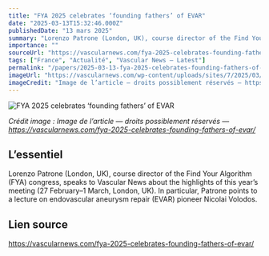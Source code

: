 ```yaml
---
title: "FYA 2025 celebrates ‘founding fathers’ of EVAR"
date: "2025-03-13T15:32:46.000Z"
publishedDate: "13 mars 2025"
summary: "Lorenzo Patrone (London, UK), course director of the Find Your Algorithm (FYA) congress, speaks to Vascular News about the highlights of this year’s meeting (27 February–1 March, London, UK). In particular, Patrone points to a lecture on endovascular aneurysm repair (EVAR) pioneer Nicolai Volodos."
importance: ""
sourceUrl: "https://vascularnews.com/fya-2025-celebrates-founding-fathers-of-evar/"
tags: ["France", "Actualité", "Vascular News — Latest"]
permalink: "/papers/2025-03-13-fya-2025-celebrates-founding-fathers-of-evar"
imageUrl: "https://vascularnews.com/wp-content/uploads/sites/7/2025/03/Website-Lorenzo-Playbutton.png"
imageCredit: "Image de l’article — droits possiblement réservés — https://vascularnews.com/fya-2025-celebrates-founding-fathers-of-evar/"
---
```


![FYA 2025 celebrates ‘founding fathers’ of EVAR](https://vascularnews.com/wp-content/uploads/sites/7/2025/03/Website-Lorenzo-Playbutton.png)

*Crédit image : Image de l’article — droits possiblement réservés — https://vascularnews.com/fya-2025-celebrates-founding-fathers-of-evar/*

## L’essentiel

Lorenzo Patrone (London, UK), course director of the Find Your Algorithm (FYA) congress, speaks to Vascular News about the highlights of this year’s meeting (27 February–1 March, London, UK). In particular, Patrone points to a lecture on endovascular aneurysm repair (EVAR) pioneer Nicolai Volodos.

## Lien source

https://vascularnews.com/fya-2025-celebrates-founding-fathers-of-evar/
